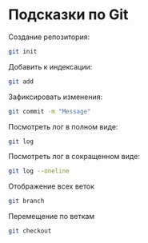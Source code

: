 # Подсказки по Git

Создание репозитория:
```sh
git init
```
Добавить к индексации:
```sh
git add
```
Зафиксировать изменения:
```sh
git commit -m "Message"
```
Посмотреть лог в полном виде:
```sh
git log
```
Посмотреть лог в сокращенном виде:
```sh
git log --oneline
```

Отображение всех веток
```sh
git branch
```
Перемещение по веткам
```sh
git checkout
```